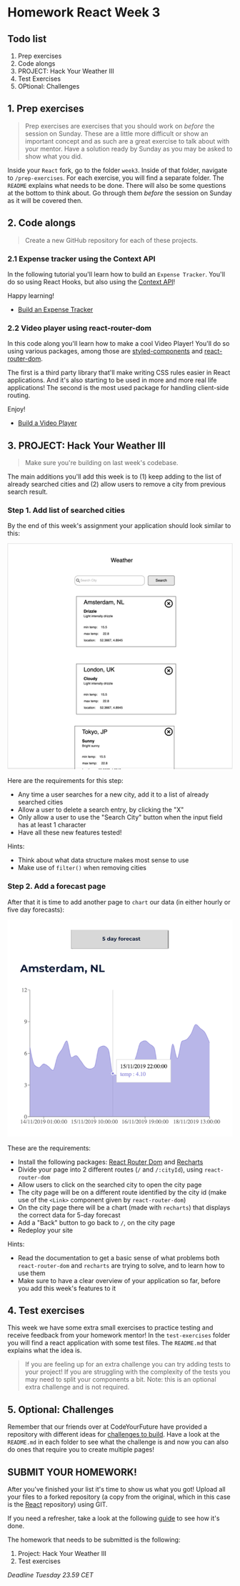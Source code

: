 # Homework React Week 3

## **Todo list**

1. Prep exercises
2. Code alongs
3. PROJECT: Hack Your Weather III
4. Test Exercises
5. OPtional: Challenges

## **1. Prep exercises**

> Prep exercises are exercises that you should work on _before_ the session on Sunday. These are a little more difficult or show an important concept and as such are a great exercise to talk about with your mentor. Have a solution ready by Sunday as you may be asked to show what you did.

Inside your `React` fork, go to the folder `week3`. Inside of that folder, navigate to `/prep-exercises`. For each exercise, you will find a separate folder. The `README` explains what needs to be done. There will also be some questions at the bottom to think about. Go through them _before_ the session on Sunday as it will be covered then.

## **2. Code alongs**

> Create a new GitHub repository for each of these projects.

### 2.1 Expense tracker using the Context API

In the following tutorial you'll learn how to build an `Expense Tracker`. You'll do so using React Hooks, but also using the [Context API](https://reactjs.org/docs/context.html)!

Happy learning!

- [Build an Expense Tracker](https://www.youtube.com/watch?v=XuFDcZABiDQ)

### 2.2 Video player using react-router-dom

In this code along you'll learn how to make a cool Video Player! You'll do so using various packages, among those are [styled-components](https://www.npmjs.com/package/styled-components) and [react-router-dom](https://www.npmjs.com/package/react-router-dom).

The first is a third party library that'll make writing CSS rules easier in React applications. And it's also starting to be used in more and more real life applications! The second is the most used package for handling client-side routing.

Enjoy!

- [Build a Video Player](https://www.youtube.com/watch?v=iVRO0toVdYM)

## **3. PROJECT: Hack Your Weather III**

> Make sure you're building on last week's codebase.

The main additions you'll add this week is to (1) keep adding to the list of already searched cities and (2) allow users to remove a city from previous search result.

### Step 1. Add list of searched cities

By the end of this week's assignment your application should look similar to this:

![Week 3 Wireframe](../assets/project/week3.png)

Here are the requirements for this step:

- Any time a user searches for a new city, add it to a list of already searched cities
- Allow a user to delete a search entry, by clicking the "X"
- Only allow a user to use the "Search City" button when the input field has at least 1 character
- Have all these new features tested!

Hints:

- Think about what data structure makes most sense to use
- Make use of `filter()` when removing cities

### Step 2. Add a forecast page

After that it is time to add another page to `chart` our data (in either hourly or five day forecasts):

![Week 4 Wireframe](../assets/project/week4.png)

These are the requirements:

- Install the following packages: [React Router Dom](https://www.npmjs.com/package/react-router-dom) and [Recharts](https://www.npmjs.com/package/recharts)
- Divide your page into 2 different routes (`/` and `/:cityId`), using `react-router-dom`
- Allow users to click on the searched city to open the city page
- The city page will be on a different route identified by the city id (make use of the `<Link>` component given by `react-router-dom`)
- On the city page there will be a chart (made with `recharts`) that displays the correct data for 5-day forecast
- Add a "Back" button to go back to `/`, on the city page
- Redeploy your site

Hints:

- Read the documentation to get a basic sense of what problems both `react-router-dom` and `recharts` are trying to solve, and to learn how to use them
- Make sure to have a clear overview of your application so far, before you add this week's features to it

## **4. Test exercises**

This week we have some extra small exercises to practice testing and receive feedback from your homework mentor! In the `test-exercises` folder you will find a react application with some test files. The `README.md` that explains what the idea is.

> If you are feeling up for an extra challenge you can try adding tests to your project! If you are struggling with the complexity of the tests you may need to split your components a bit. Note: this is an optional extra challenge and is not required.

## **5. Optional: Challenges**

Remember that our friends over at CodeYourFuture have provided a repository with different ideas for [challenges to build](https://github.com/CodeYourFuture/cyf-react-challenges). Have a look at the `README.md` in each folder to see what the challenge is and now you can also do ones that require you to create multiple pages!

## **SUBMIT YOUR HOMEWORK!**

After you've finished your list it's time to show us what you got! Upload all your files to a forked repository (a copy from the original, which in this case is the [React](https://www.github.com/HackYourHomework/React) repository) using GIT.

If you need a refresher, take a look at the following [guide](../hand-in-homework-guide.md) to see how it's done.

The homework that needs to be submitted is the following:

1. Project: Hack Your Weather III
2. Test exercises

_Deadline Tuesday 23.59 CET_
